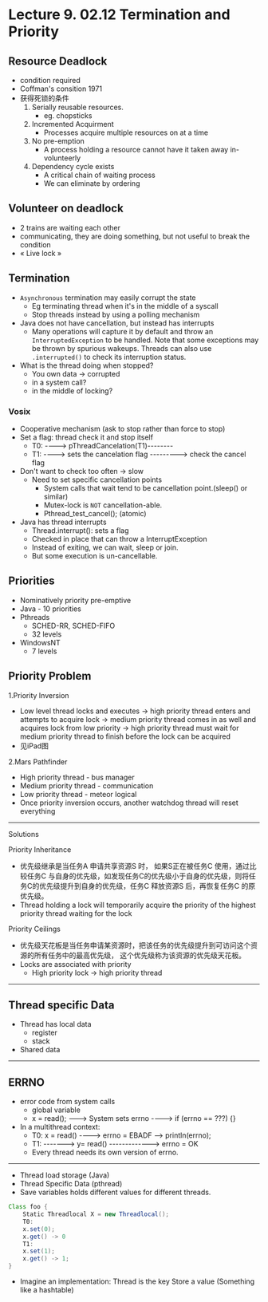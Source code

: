 # Lecture 9. 02.12 Termination and Priority
## Resource Deadlock
* condition required
* Coffman's consition 1971
* 获得死锁的条件
    1) Serially reusable resources.
        * eg. chopsticks
    2) Incremented Acquirment
        * Processes acquire multiple resources on at a time
    3) No pre-emption
        * A process holding a resource cannot have it taken away in-volunteerly
    4) Dependency cycle exists
        * A critical chain of waiting process
        * We can eliminate by ordering

## Volunteer on deadlock
* 2 trains are waiting each other
* communicating, they are doing something, but not useful to break the condition
* « Live lock »
        
## Termination
* `Asynchronous` termination may easily corrupt the state
    * Eg terminating thread when it's in the middle of a syscall
    * Stop threads instead by using a polling mechanism
* Java does not have cancellation, but instead has interrupts
    * Many operations will capture it by default and throw an `InterruptedException` to be handled. Note that some exceptions may be thrown by spurious wakeups. Threads can also use `.interrupted()` to check its interruption status.
* What is the thread doing when stopped?
    * You own data &rarr; corrupted
    * in a system call?
    * in the middle of locking?

### Vosix
* Cooperative mechanism (ask to stop rather than force to stop)
* Set a flag: thread check it and stop itself
    * T0: ----> pThreadCancelation(T1)--------
    * T1: ----> sets the cancelation flag ---------> check the cancel flag
* Don't want to check too often &rarr; slow
    * Need to set specific cancellation points
        * System calls that wait tend to be cancellation point.(sleep() or similar)
        * Mutex-lock is `NOT` cancellation-able.
        * Pthread_test_cancel(); (atomic)
* Java has thread interrupts
    * Thread.interrupt(): sets a flag
    * Checked in place that can throw a InterruptException
    * Instead of exiting, we can wait, sleep or join.
    * But some execution is un-cancellable.
    
## Priorities
* Nominatively priority pre-emptive
* Java - 10 priorities
* Pthreads
    * SCHED-RR, SCHED-FIFO
    * 32 levels
* WindowsNT
    * 7 levels

## Priority Problem
1.Priority Inversion

* Low level thread locks and executes &rarr; high priority thread enters and attempts to acquire lock &rarr; medium priority thread comes in as well and acquires lock from low priority &rarr; high priority thread must wait for medium priority thread to finish before the lock can be acquired 
* 见iPad图

2.Mars Pathfinder
* High priority thread - bus manager
* Medium priority thread - communication
* Low priority thread - meteor logical
* Once priority inversion occurs, another watchdog thread will reset everything

---

Solutions

Priority Inheritance
* 优先级继承是当任务A 申请共享资源S 时， 如果S正在被任务C 使用，通过比较任务C 与自身的优先级，如发现任务C的优先级小于自身的优先级，则将任务C的优先级提升到自身的优先级，任务C 释放资源S 后，再恢复任务C 的原优先级。
* Thread holding a lock will temporarily acquire the priority of the highest priority thread waiting for the lock

Priority Ceilings
* 优先级天花板是当任务申请某资源时，把该任务的优先级提升到可访问这个资源的所有任务中的最高优先级， 这个优先级称为该资源的优先级天花板。
* Locks are associated with priority
    * High priority lock &rarr; high priority thread
---

## Thread specific Data
* Thread has local data
    * register
    * stack
* Shared data
---
## ERRNO
* error code from system calls
    * global variable
    * x = read(); ---> System sets errno ----> if (errno == ???) {}
* In a multithread context:
    * T0: x = read() ----> errno = EBADF --> println(errno);
    * T1: -------> y= read() -------------> errno = OK 
    * Every thread needs its own version of errno.

---
* Thread load storage (Java) 
* Thread Specific Data (pthread) 
* Save variables holds different values for different threads.
```java
Class foo { 
    Static Threadlocal X = new Threadlocal(); 
    T0: 
    x.set(0); 
    x.get() -> 0 
    T1: 
    x.set(1); 
    x.get() -> 1;
} 
```
* Imagine an implementation: Thread is the key Store a value (Something like a hashtable)


